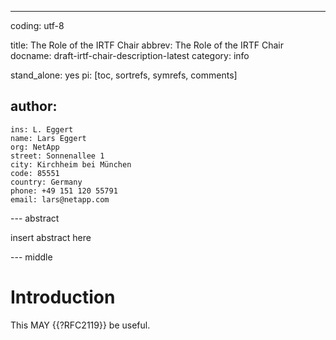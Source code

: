 ---
coding: utf-8

title: The Role of the IRTF Chair
abbrev: The Role of the IRTF Chair
docname: draft-irtf-chair-description-latest
category: info

stand_alone: yes
pi: [toc, sortrefs, symrefs, comments]

author:
  -
    ins: L. Eggert
    name: Lars Eggert
    org: NetApp
    street: Sonnenallee 1
    city: Kirchheim bei München
    code: 85551
    country: Germany
    phone: +49 151 120 55791
    email: lars@netapp.com

--- abstract

insert abstract here

--- middle

# Introduction

This MAY {{?RFC2119}} be useful.
